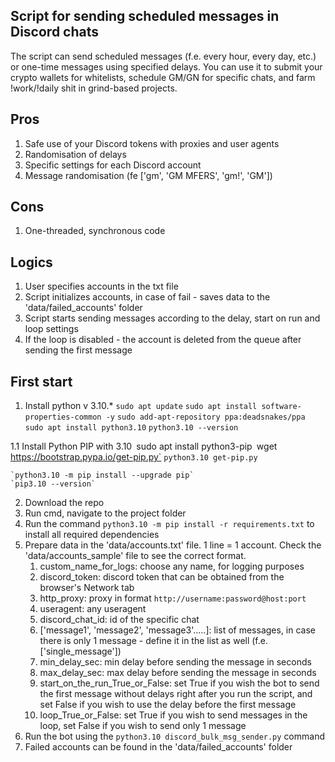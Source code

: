 ## Script for sending scheduled messages in Discord chats
The script can send scheduled messages (f.e. every hour, every day, etc.) or one-time messages using specified delays. You can use it to submit your crypto wallets for whitelists, schedule GM/GN for specific chats, and farm !work/!daily shit in grind-based projects.

## Pros
1. Safe use of your Discord tokens with proxies and user agents
2. Randomisation of delays
3. Specific settings for each Discord account
4. Message randomisation (fe ['gm', 'GM MFERS', 'gm!', 'GM'])

## Cons
1. One-threaded, synchronous code

## Logics
1. User specifies accounts in the txt file
2. Script initializes accounts, in case of fail - saves data to the 'data/failed_accounts' folder
3. Script starts sending messages according to the delay, start on run and loop settings
4. If the loop is disabled - the account is deleted from the queue after sending the first message

## First start
1. Install python v 3.10.*
    `sudo apt update`
    `sudo apt install software-properties-common -y`
    `sudo add-apt-repository ppa:deadsnakes/ppa`
    `sudo apt install python3.10`
    `python3.10 --version`
    
1.1 Install Python PIP with 3.10`
    `sudo apt install python3-pip`
    `wget https://bootstrap.pypa.io/get-pip.py`
    `python3.10 get-pip.py`
    
    `python3.10 -m pip install --upgrade pip`
    `pip3.10 --version`

2. Download the repo
3. Run cmd, navigate to the project folder
4. Run the command `python3.10 -m pip install -r requirements.txt` to install all required dependencies
5. Prepare data in the 'data/accounts.txt' file. 1 line = 1 account. Check the 'data/accounts_sample' file to see the correct format.
   1. custom_name_for_logs: choose any name, for logging purposes
   2. discord_token: discord token that can be obtained from the browser's Network tab
   3. http_proxy: proxy in format `http://username:password@host:port`
   4. useragent: any useragent
   5. discord_chat_id: id of the specific chat
   6. ['message1', 'message2', 'message3'.....]: list of messages, in case there is only 1 message - define it in the list as well (f.e. ['single_message'])
   7. min_delay_sec: min delay before sending the message in seconds
   8. max_delay_sec: max delay before sending the message in seconds
   9. start_on_the_run_True_or_False: set True if you wish the bot to send the first message without delays right after you run the script, and set False if you wish to use the delay before the first message
   10. loop_True_or_False: set True if you wish to send messages in the loop, set False if you wish to send only 1 message
6. Run the bot using the `python3.10 discord_bulk_msg_sender.py` command
7. Failed accounts can be found in the 'data/failed_accounts' folder
